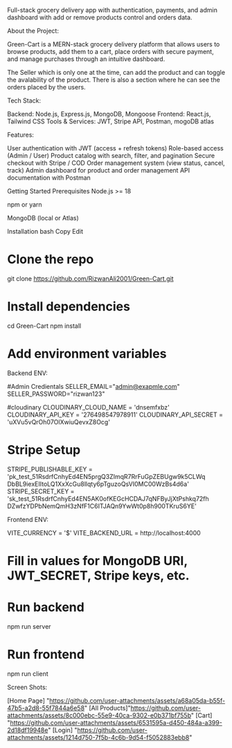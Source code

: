 Full-stack grocery delivery app with authentication, payments, and admin dashboard with add or remove products control and orders data.

About the Project:

Green-Cart is a MERN-stack grocery delivery platform that allows users to browse products,
add them to a cart, place orders with secure payment, and manage purchases through an intuitive dashboard.

The Seller which is only one at the time, can add the product and can toggle the avalability of the product.
There is also a section where he can see the orders placed by the users.


Tech Stack:

Backend: Node.js, Express.js, MongoDB, Mongoose
Frontend: React.js, Tailwind CSS 
Tools & Services: JWT, Stripe API, Postman, mogoDB atlas

Features:

User authentication with JWT (access + refresh tokens)
Role-based access (Admin / User)
Product catalog with search, filter, and pagination
Secure checkout with Stripe / COD
Order management system (view status, cancel, track)
Admin dashboard for product and order management
API documentation with Postman


Getting Started
Prerequisites
Node.js >= 18

npm or yarn

MongoDB (local or Atlas)

Installation
bash
Copy
Edit
# Clone the repo
git clone https://github.com/RizwanAli2001/Green-Cart.git

# Install dependencies
cd Green-Cart
npm install

# Add environment variables
Backend ENV:

#Admin Credientals
SELLER_EMAIL="admin@exapmle.com"
SELLER_PASSWORD="rizwan123"

#cloudinary 
CLOUDINARY_CLOUD_NAME = 'dnsemfxbz'
CLOUDINARY_API_KEY = '276498547978911'
CLOUDINARY_API_SECRET = 'uXVu5vQrOh07OlXwiuQevxZ8Ocg'

# Stripe Setup
STRIPE_PUBLISHABLE_KEY = 'pk_test_51RsdrfCnhyEd4EN5prgQ3ZImqR7RrFuGpZEBUgw9k5CLWq
DbBL9iexEIItoLQ1XxXcGu8llqty6pTguzoQsVI0MC00WzBs4d6a'
STRIPE_SECRET_KEY = 'sk_test_51RsdrfCnhyEd4EN5AK0ofKEGcHCDAJ7qNFByJjXtPshkq72fh
DZwfzYDPbNemQmH3zNfF1C6ITJAQn9YwWt0p8h900TKruS6YE'


Frontend ENV:

VITE_CURRENCY = '$'
VITE_BACKEND_URL = http://localhost:4000

# Fill in values for MongoDB URI, JWT_SECRET, Stripe keys, etc.

# Run backend
npm run server

# Run frontend
npm run client

Screen Shots:

[Home Page] "https://github.com/user-attachments/assets/a68a05da-b55f-47b5-a2d8-55f7844a6e58" 
[All Products]"https://github.com/user-attachments/assets/8c000ebc-55e9-40ca-9302-e0b371bf755b" 
[Cart] "https://github.com/user-attachments/assets/6531595a-d450-484a-a399-2d18df19948e" 
[Login] "https://github.com/user-attachments/assets/1214d750-7f5b-4c6b-9d54-f5052883ebb8" 
